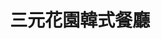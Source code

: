 ---
title: "三元花園韓式餐廳"
description: "三元花園韓式餐廳"
layout: shop
keywords:
  - 美食競賽
  - 台灣美食
  - 美食精選
datePublished: "2025-06-30"
dateModified: "2025-07-03"
city: "台北市"
district: "內湖區"
address: "台北市內湖區瑞光路188巷43號1F"
phone: "0287523222"
geo: "25.07397305919308, 121.57628864094568"
google_map: "https://maps.app.goo.gl/hx9pNixaaB1s69sk9"
footinder: "https://footinder.com.tw/%E5%8F%B0%E5%8C%97%E5%B8%82%E5%85%A7%E6%B9%96%E5%8D%80/9161/"
official: "http://www.samwon.com.tw/"
award:
  - name: "500盤"
    year: "2024"
    entries:
      - dishes:
          - "招牌牛小排"
          - "三元甜辣炸雞"

---